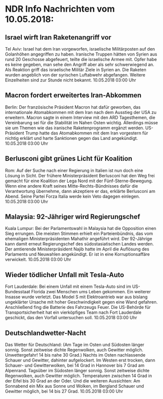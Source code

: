 # NDR Info Nachrichten vom 10.05.2018:


## Israel wirft Iran Raketenangriff vor
Tel Aviv: Israel hat dem Iran vorgeworfen, israelische Militärposten auf den Golanhöhen angegriffen zu haben. Iranische Truppen hätten von Syrien aus rund 20 Geschosse abgefeuert, teilte die israelische Armee mit. Opfer habe es keine gegeben, man sehe den Angriff aber als sehr schwerwiegend an. Als Reaktion griff das israelische Militär Ziele in Syrien an. Die Raketen wurden angeblich von der syrischen Luftabwehr abgefangen. Weitere Einzelheiten sind zur Stunde nicht bekannt. 10.05.2018 03:00 Uhr 

## Macron fordert erweitertes Iran-Abkommen
Berlin: Der französische Präsident Macron hat dafür geworben, das internationale Atomabkommen mit dem Iran nach dem Ausstieg der USA zu erweitern. Macron sagte in einem Interview mit den ARD Tagesthemen, die Vereinbarung sei für die Stabilität im Nahen Osten wichtig. Allerdings müsse sie um Themen wie das iranische Raketenprogramm ergänzt werden. US-Präsident Trump hatte das Atomabkommen mit dem Iran vorgestern für nichtig erklärt und harte Sanktionen gegen das Land angekündigt. 10.05.2018 03:00 Uhr 

## Berlusconi gibt grünes Licht für Koalition
Rom: Auf der Suche nach einer Regierung in Italien ist nun doch eine Lösung in Sicht. Der frühere Ministerpräsident Berlusconi hat den Weg frei gemacht für eine Koalition der Lega Nord mit der Fünf-Sterne-Bewegung. Wenn eine andere Kraft seines Mitte-Rechts-Bündnisses dafür die Verantwortung übernehme, dann akzeptiere er das, erklärte Berlusconi am Abend. Seine Partei Forza Italia werde kein Veto dagegen einlegen. 10.05.2018 03:00 Uhr 

## Malaysia: 92-Jähriger wird Regierungschef
Kuala Lumpur: Bei der Parlamentswahl in Malaysia hat die Opposition einen Sieg errungen. Die meisten Stimmen erhielt ein Parteienbündnis, das vom ehemaligen Ministerpräsidenten Mahathir angeführt wird. Der 92-Jährige kann damit erneut Regierungschef des südostasiatischen Landes werden. Der amtierende Ministerpräsident Najib hatte im April die Auflösung des Parlaments und Neuwahlen angekündigt. Er ist in eine Korruptionsaffäre verwickelt. 10.05.2018 03:00 Uhr 

## Wieder tödlicher Unfall mit Tesla-Auto
Fort Lauderdale: Bei einem Unfall mit einem Tesla-Auto sind im US-Bundesstaat Florida zwei Menschen ums Leben gekommen. Ein weiterer Insasse wurde verletzt. Das Model S mit Elektroantrieb war aus bislang ungeklärter Ursache mit hoher Geschwindigkeit gegen eine Wand gefahren. Anschließend fing die Batterie des Fahrzeugs Feuer. Die US-Behörde für Transportsicherheit hat ein vierköpfiges Team nach Fort Lauderdale geschickt, das den Vorfall untersuchen soll. 10.05.2018 03:00 Uhr 

## Deutschlandwetter-Nacht
Das Wetter für Deutschland:
(Am Tage im Osten und Südosten länger sonnig. Sonst zeitweise dichte Regenwolken, auch Gewitter möglich. Unwettergefahr! 14 bis nahe 30 Grad.) Nachts im Osten nachlassende Schauer und Gewitter, dahinter aufgelockert. Im Westen erst trocken, dann Schauer- und Gewitterwolken, bei 14 Grad in Hannover bis 7 Grad am Alpenrand. Tagsüber im Südosten länger sonnig. Sonst zeitweise dichte Regenwolken, auch Gewitter möglich. Temperaturen zwischen 14 Grad in der Eifel bis 30 Grad an der Oder. Und die weiteren Aussichten: Am Sonnabend ein Mix aus Sonne und Wolken, im Bergland Schauer und Gewitter möglich, bei 14 bis 27 Grad. 10.05.2018 03:00 Uhr 

